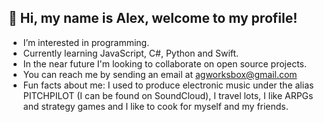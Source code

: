 ## 👋 Hi, my name is Alex, welcome to my profile! <br/>
- I’m interested in programming. <br/>
- Currently learning JavaScript, C#, Python and Swift. <br/>
- In the near future I'm looking to collaborate on open source projects. <br/>
- You can reach me by sending an email at agworksbox@gmail.com <br/>
- Fun facts about me: I used to produce electronic music under the alias PITCHPILOT (I can be found on SoundCloud), I travel lots, I like ARPGs and strategy games and I like to cook for myself and my friends. <br/>

<!---
agworkgit/agworkgit is a ✨ special ✨ repository because its `README.md` (this file) appears on your GitHub profile.
You can click the Preview link to take a look at your changes.
--->
